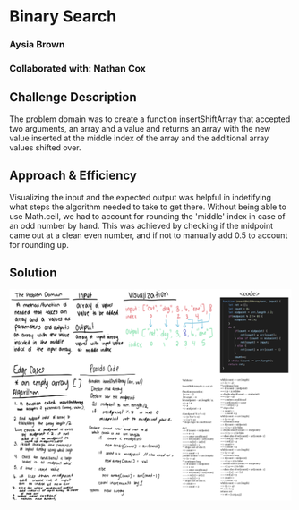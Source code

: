 # Binary Search
### Aysia Brown
### Collaborated with: Nathan Cox 

## Challenge Description 
The problem domain was to create a function insertShiftArray that accepted two arguments, an array and a value and returns an array with the new value inserted at the middle index of the array and the additional array values shifted over. 

## Approach & Efficiency 
Visualizing the input and the expected output was helpful in indetifying what steps the algorithm needed to take to get there. Without being able to use Math.ceil, we had to account for rounding the 'middle' index in case of an odd number by hand. This was achieved by checking if the midpoint came out at a clean even number, and if not to manually add 0.5 to account for rounding up.

## Solution 
![whiteboard](../assets/arrayshift-wb.png)